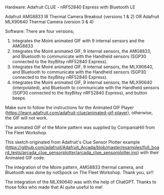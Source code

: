 Hardware:
Adafruit CLUE - nRF52840 Express with Bluetooth LE

Adafruit AMG8833 IR Thermal Camera Breakout (versions 1 & 2)
OR
Adafruit MLX90640 Thermal Camera (version 3 & 4)


Software:
There are four versions; 
1. Integrates the Moiré animated GIF with 9 internal sensors and the AMG8833
2. Integrates the Moiré animated GIF, 9 internal sensors, the AMG8833, and Bluetooth to communicate with the Handheld sensors (SGP30 connected to the ItsyBitsy nRF52840 Express).
3. Integrates the Moiré animated GIF, 9 internal sensors, the MLX90640, and Bluetooth to communicate with the Handheld sensors (SGP30 connected to the ItsyBitsy nRF52840 Express).
4. Integrates the Moiré animated GIF, 9 internal sensors, the MLX90640 (interpolated), and Bluetooth to communicate with the Handheld sensors (SGP30 connected to the ItsyBitsy nRF52840 Express), and button beeps.

Make sure to follow the instructions for the Animated GIF Player (https://learn.adafruit.com/adafruit-clue/animated-gif-player), otherwise, the GIF will not work.

The animated GIF of the Moire pattern was supplied by CompaniaHill from The Fleet Workshop.

This sketch originated from Adafruit's Clue Sensor Plotter example (https://github.com/adafruit/Adafruit_Arcada/blob/master/examples/full_board_tests/arcada_clue_sensorplotter/arcada_clue_sensorplotter.ino) with their Animated GIF code. 

The integration of the Moire pattern, AMG8833 thermal camera, and Bluetooth was done by notSpock on The Fleet Workshop. Thank you, sir!!

The integration of the MLX90640 was with the help of ChatGPT. Thanks to those folks who made that AI quite useful to me!
